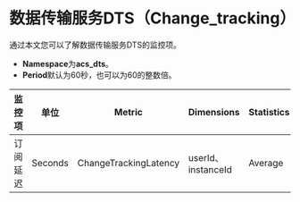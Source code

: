 # 数据传输服务DTS（Change\_tracking）

通过本文您可以了解数据传输服务DTS的监控项。

-   **Namespace**为**acs\_dts**。
-   **Period**默认为60秒，也可以为60的整数倍。

|监控项|单位|Metric|Dimensions|Statistics|
|---|--|------|----------|----------|
|订阅延迟|Seconds|ChangeTrackingLatency|userId、instanceId|Average|

